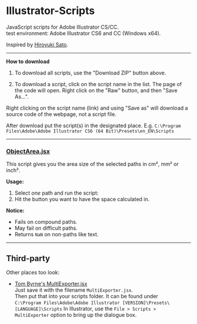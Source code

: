 
Illustrator-Scripts
======================
JavaScript scripts for Adobe Illustrator CS/CC.  
test environment: Adobe Illustrator CS6 and CC (Windows x64).

Inspired by [Hiroyuki Sato](https://github.com/shspage/illustrator-scripts).

---

**How to download**

1. To download all scripts, use the "Download ZIP" button above.

2. To download a script, click on the script name in the list. The page of the code will open. Right click on the "Raw" button, and then "Save As...".

Right clicking on the script name (link) and using "Save as" will download a source code of the webpage, not a script file.

After download put the script(s) in the designated place.
E.g. `C:\Program Files\Adobe\Adobe Illustrator CS6 (64 Bit)\Presets\en_EN\Scripts`

---

### [ObjectArea.jsx](ObjectArea.jsx)
This script gives you the area size of the selected paths in cm², mm² or inch².

**Usage:**

1. Select _one_ path and run the script:
2. Hit the button you want to have the space calculated in.

**Notice:**
- Fails on compound paths.
- May fail on difficult paths.
- Returns `NaN` on non-paths like text.

---

## Third-party
Other places too look:
- [Tom Byrne's MultiExporter.jsx](https://gist.github.com/TomByrne/7816376)  
  Just save it with the filename `MultiExporter.jsx`.  
  Then put that into your scripts folder. It can be found under  
  `C:\Program Files\Adobe\Adobe Illustrator [VERSION]\Presets\[LANGUAGE]\Scripts`
  In Illustrator, use the `File > Scripts > MultiExporter` option to bring up the dialogue box.
  
